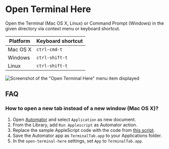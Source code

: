 # Open Terminal Here

Open the Terminal (Mac OS X, Linux) or Command Prompt (Windows)
in the given directory via context menu or keyboard shortcut.

Platform | Keyboard shortcut
-------- | -----------------
Mac OS X | `ctrl-cmd-t`
Windows  | `ctrl-shift-t`
Linux    | `ctrl-shift-t`

![Screenshot of the "Open Terminal Here" menu item displayed][1]

## FAQ

### How to open a new tab instead of a new window (Mac OS X)?

1. Open [Automator][2] and select `Application` as new document.
2. From the Library, add `Run Applescript` as Automator action.
3. Replace the sample AppleScript code with the code from [this script][3].
4. Save the Automator app as `TerminalTab.app` to your Applications folder.
5. In the `open-terminal-here` settings, set `App` to `TerminalTab.app`.

[1]: https://raw.githubusercontent.com/blueimp/atom-open-terminal-here/master/screenshot.png
[2]: https://en.wikipedia.org/wiki/Automator_(software)
[3]: https://github.com/blueimp/atom-open-terminal-here/blob/master/open-terminal-tab.scpt
